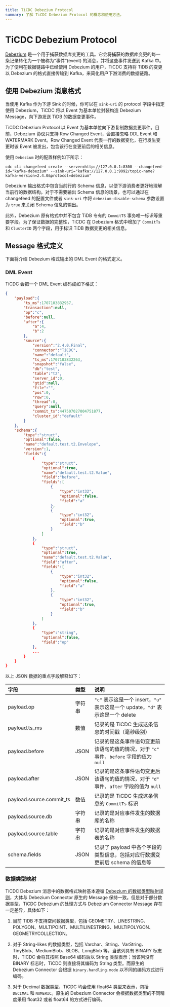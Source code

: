 ```yaml
---
title: TiCDC Debezium Protocol
summary: 了解 TiCDC Debezium Protocol 的概念和使用方法。
---
```


# TiCDC Debezium Protocol

[Debezium](https://debezium.io/) 是一个用于捕获数据库变更的工具。它会将捕获的数据库变更的每一条记录转化为一个被称为“事件”(event) 的消息，并将这些事件发送到 Kafka 中。为了便利在数据链路中已经使用 Debezium 的用户，TiCDC 支持将 TiDB 的变更以 Debezium 的格式直接传输到 Kafka，来简化用户下游消费的数据链路。

## 使用 Debezium 消息格式

当使用 Kafka 作为下游 Sink 的时候，你可以在 `sink-uri` 的 protocol 字段中指定使用 Debezium，TiCDC 将以 Event 为基本单位封装构造 Debezium Message，向下游发送 TiDB 的数据变更事件。

TiCDC Debezium Protocol 以 Event 为基本单位向下游复制数据变更事件。目前，Debezium 协议只支持 Row Changed Event，会直接忽略 DDL Event 和 WATERMARK Event。Row Changed Event 代表一行的数据变化，在行发生变更时该 Event 被发出，包含该行在变更前后的相关信息。

使用 `Debezium` 时的配置样例如下所示：

```shell
cdc cli changefeed create --server=http://127.0.0.1:8300 --changefeed-id="kafka-debezium" --sink-uri="kafka://127.0.0.1:9092/topic-name?kafka-version=2.4.0&protocol=debezium"
```

Debezium 输出格式中包含当前行的 Schema 信息，以便下游消费者更好地理解当前行的数据结构。对于不需要输出 Schema 信息的场景，也可以通过在 changefeed 的配置文件或者 `sink-uri` 中将 `debezium-disable-schema` 参数设置为 `true` 来关闭 Schema 信息的输出。

此外，Debezium 原有格式中并不包含 TiDB 专有的 `CommitTS` 事务唯一标识等重要字段。为了保证数据的完整性，TiCDC 在 Debezium 格式中增加了 `CommitTs` 和 `ClusterID` 两个字段，用于标识 TiDB 数据变更的相关信息。

## Message 格式定义

下面将介绍 Debezium 格式输出的 DML Event 的格式定义。

### DML Event

TiCDC 会把一个 DML Event 编码成如下格式：

```json
{
    "payload":{
        "ts_ms":1707103832957,
        "transaction":null,
        "op":"c",
        "before":null,
        "after":{
            "a":4,
            "b":2
        },
        "source":{
            "version":"2.4.0.Final",
            "connector":"TiCDC",
            "name":"default",
            "ts_ms":1707103832263,
            "snapshot":"false",
            "db":"test",
            "table":"t2",
            "server_id":0,
            "gtid":null,
            "file":"",
            "pos":0,
            "row":0,
            "thread":0,
            "query":null,
            "commit_ts":447507027004751877,
            "cluster_id":"default"
        }
    },
    "schema":{
        "type":"struct",
        "optional":false,
        "name":"default.test.t2.Envelope",
        "version":1,
        "fields":{
            {
                "type":"struct",
                "optional":true,
                "name":"default.test.t2.Value",
                "field":"before",
                "fields":[
                    {
                        "type":"int32",
                        "optional":false,
                        "field":"a"
                    },
                    {
                        "type":"int32",
                        "optional":true,
                        "field":"b"
                    }
                ]
            },
            {
                "type":"struct",
                "optional":true,
                "name":"default.test.t2.Value",
                "field":"after",
                "fields":[
                    {
                        "type":"int32",
                        "optional":false,
                        "field":"a"
                    },
                    {
                        "type":"int32",
                        "optional":true,
                        "field":"b"
                    }
                ]
            },
            {
                "type":"string",
                "optional":false,
                "field":"op"
            },
            ...
        }
    }
}
```

以上 JSON 数据的重点字段解释如下：

| 字段      | 类型   | 说明                                                                      |
|:----------|:-------|:-------------------------------------------------------------------------|
| payload.op        | 字符串 | `"c"` 表示这是一个 insert，`"u"` 表示这是一个 update，`"d"` 表示这是一个 delete  |
| payload.ts_ms     | 数值 | 记录的是 TiCDC 生成这条信息的时间戳（毫秒级别）                                |
| payload.before    | JSON   | 记录的是这条事件语句变更前该语句的值的情况，对于 `"c"` 事件，`before` 字段的值为 `null`     |
| payload.after     | JSON   | 记录的是这条事件语句变更后该语句的值的情况，对于 `"d"` 事件，`after` 字段的值为 `null`     |
| payload.source.commit_ts     | 数值  | 记录的是 TiCDC 生成这条信息的 `CommitTs` 标识                    |
| payload.source.db     | 字符串   | 记录的是对应事件发生的数据库的名称                    |
| payload.source.table     | 字符串  |  记录的是对应事件发生的数据表的名称                    |
| schema.fields     | JSON   |  记录了 payload 中各个字段的类型信息，包括对应行数据变更前后 schema 的信息等      |

### 数据类型映射

TiCDC Debezium 消息中的数据格式映射基本遵循 [Debezium 的数据类型映射规则](https://debezium.io/documentation/reference/2.4/connectors/mysql.html#mysql-data-types)，大体与 Debezium Connector 原生的 Message 保持一致。但是对于部分数据类型，TiCDC Debezium 的处理方式与 Debezium Connector Message 存在一定差异，具体如下：

1. 目前 TiDB 不支持空间数据类型，包括 GEOMETRY、LINESTRING、POLYGON、MULTIPOINT、MULTILINESTRING、MULTIPOLYGON、GEOMETRYCOLLECTION。

2. 对于 String-likes 的数据类型，包括 Varchar、String、VarString、TinyBlob、MediumBlob、BLOB、LongBlob 等，当该列具有 BINARY 标志时，TiCDC 会将其按照 Base64 编码后以 String 类型表示；当该列没有 BINARY 标志时，TiCDC 则直接将其编码为 String 类型。而原生的 Debezium Connector 会根据 `binary.handling.mode` 以不同的编码方式进行编码。

3. 对于 Decimal 数据类型，TiCDC 均会使用 float64 类型来表示，包括 `DECIMAL` 和 `NUMERIC`。原生的 Debezium Connector 会根据数据类型的不同精度采用 float32 或者 float64 的方式进行编码。